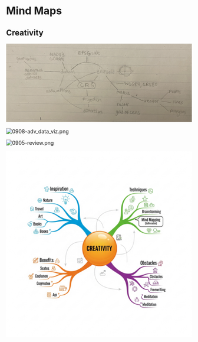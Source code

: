 # Mind Maps

## Creativity

![0910-adv_spatial_viz_p1.png](0910-adv_spatial_viz_p1.png)

![0908-adv_data_viz.png](0908-adv_data_viz.png)

![0905-review.png](0905-review.png)

![0808-mind_map_example.jpg](0808-mind_map_example.jpg)


